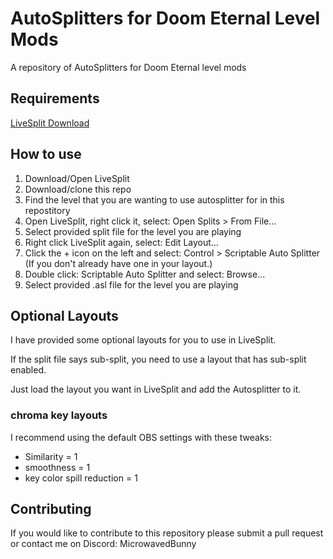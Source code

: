 # AutoSplitters for Doom Eternal Level Mods
A repository of AutoSplitters for Doom Eternal level mods 

## Requirements
[LiveSplit Download](https://livesplit.org/downloads/)

## How to use
1. Download/Open LiveSplit
2. Download/clone this repo
3. Find the level that you are wanting to use autosplitter for in this repostitory
4. Open LiveSplit, right click it, select: Open Splits > From File...
5. Select provided split file for the level you are playing
6. Right click LiveSplit again, select: Edit Layout...
7. Click the + icon on the left and select: Control > Scriptable Auto Splitter (If you don't already have one in your layout.)
8. Double click: Scriptable Auto Splitter and select: Browse...
9. Select provided .asl file for the level you are playing

## Optional Layouts
I have provided some optional layouts for you to use in LiveSplit. 

If the split file says sub-split, you need to use a layout that has sub-split enabled.

Just load the layout you want in LiveSplit and add the Autosplitter to it.

### chroma key layouts

I recommend using the default OBS settings with these tweaks:
- Similarity  = 1
- smoothness  = 1
- key color spill reduction = 1 

## Contributing
If you would like to contribute to this repository please submit a pull request or contact me on Discord: MicrowavedBunny
